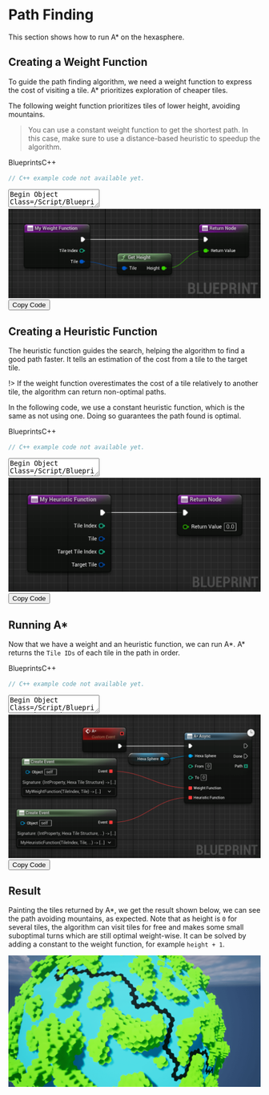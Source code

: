 # Path Finding

This section shows how to run A* on the hexasphere.

## Creating a Weight Function
To guide the path finding algorithm, we need a weight function to express the cost of visiting a tile. A* prioritizes exploration of cheaper tiles.

The following weight function prioritizes tiles of lower height, avoiding mountains.

> You can use a constant weight function to get the shortest path. In this case, make sure to use a distance-based heuristic to speedup the algorithm.

<div class="code-switcher show-cpp-false">
<div class="switcher" >
<span class="sw-bp" onclick="switchBp()">Blueprints</span><span class="sw-cpp" onclick="switchCpp()">C++</span>
</div>
<div class="cpp">

```cpp
// C++ example code not available yet.
```

</div>
<div class="bp">
<div class="bpcode">
<textarea readonly>
Begin Object Class=/Script/BlueprintGraph.K2Node_FunctionEntry Name="K2Node_FunctionEntry_0" ExportPath="/Script/BlueprintGraph.K2Node_FunctionEntry'/Game/Test.Test:MyWeightFunction.K2Node_FunctionEntry_0'"
   ExtraFlags=201457664
   FunctionReference=(MemberName="MyWeightFunction")
   bIsEditable=True
   NodePosX=-224
   NodeGuid=7558432E4A6ACACA8608B49C1BC78302
   CustomProperties Pin (PinId=8D03F53B4CD8484474BAC0B436A92021,PinName="then",Direction="EGPD_Output",PinType.PinCategory="exec",PinType.PinSubCategory="",PinType.PinSubCategoryObject=None,PinType.PinSubCategoryMemberReference=(),PinType.PinValueType=(),PinType.ContainerType=None,PinType.bIsReference=False,PinType.bIsConst=False,PinType.bIsWeakPointer=False,PinType.bIsUObjectWrapper=False,PinType.bSerializeAsSinglePrecisionFloat=False,LinkedTo=(K2Node_FunctionResult_0 E73E5BF94466D500B23506BEF5ADA01A,),PersistentGuid=00000000000000000000000000000000,bHidden=False,bNotConnectable=False,bDefaultValueIsReadOnly=False,bDefaultValueIsIgnored=False,bAdvancedView=False,bOrphanedPin=False,)
   CustomProperties Pin (PinId=19EC29DB432F8A2747A0C9BCAC8C0DF9,PinName="TileIndex",Direction="EGPD_Output",PinType.PinCategory="int",PinType.PinSubCategory="",PinType.PinSubCategoryObject=None,PinType.PinSubCategoryMemberReference=(),PinType.PinValueType=(),PinType.ContainerType=None,PinType.bIsReference=False,PinType.bIsConst=True,PinType.bIsWeakPointer=False,PinType.bIsUObjectWrapper=False,PinType.bSerializeAsSinglePrecisionFloat=False,PersistentGuid=00000000000000000000000000000000,bHidden=False,bNotConnectable=False,bDefaultValueIsReadOnly=False,bDefaultValueIsIgnored=False,bAdvancedView=False,bOrphanedPin=False,)
   CustomProperties Pin (PinId=198017664D3885B02247F3B0A33EECFB,PinName="Tile",Direction="EGPD_Output",PinType.PinCategory="struct",PinType.PinSubCategory="",PinType.PinSubCategoryObject="/Script/CoreUObject.ScriptStruct'/Script/HexaSphereLib.HexaTile'",PinType.PinSubCategoryMemberReference=(),PinType.PinValueType=(),PinType.ContainerType=None,PinType.bIsReference=True,PinType.bIsConst=True,PinType.bIsWeakPointer=False,PinType.bIsUObjectWrapper=False,PinType.bSerializeAsSinglePrecisionFloat=False,LinkedTo=(K2Node_CallFunction_0 241AAE504DC990C66EE4548EB1704A49,),PersistentGuid=00000000000000000000000000000000,bHidden=False,bNotConnectable=False,bDefaultValueIsReadOnly=False,bDefaultValueIsIgnored=False,bAdvancedView=False,bOrphanedPin=False,)
   CustomProperties UserDefinedPin (PinName="TileIndex",PinType=(PinCategory="int",bIsConst=True),DesiredPinDirection=EGPD_Output)
   CustomProperties UserDefinedPin (PinName="Tile",PinType=(PinCategory="struct",PinSubCategoryObject="/Script/CoreUObject.ScriptStruct'/Script/HexaSphereLib.HexaTile'",bIsReference=True,bIsConst=True),DesiredPinDirection=EGPD_Output)
End Object
Begin Object Class=/Script/BlueprintGraph.K2Node_FunctionResult Name="K2Node_FunctionResult_0" ExportPath="/Script/BlueprintGraph.K2Node_FunctionResult'/Game/Test.Test:MyWeightFunction.K2Node_FunctionResult_0'"
   FunctionReference=(MemberName="MyWeightFunction")
   bIsEditable=True
   NodePosX=256
   NodeGuid=5D12342D4221CB76D5CEE28CAED807B3
   CustomProperties Pin (PinId=E73E5BF94466D500B23506BEF5ADA01A,PinName="execute",PinType.PinCategory="exec",PinType.PinSubCategory="",PinType.PinSubCategoryObject=None,PinType.PinSubCategoryMemberReference=(),PinType.PinValueType=(),PinType.ContainerType=None,PinType.bIsReference=False,PinType.bIsConst=False,PinType.bIsWeakPointer=False,PinType.bIsUObjectWrapper=False,PinType.bSerializeAsSinglePrecisionFloat=False,LinkedTo=(K2Node_FunctionEntry_0 8D03F53B4CD8484474BAC0B436A92021,),PersistentGuid=00000000000000000000000000000000,bHidden=False,bNotConnectable=False,bDefaultValueIsReadOnly=False,bDefaultValueIsIgnored=False,bAdvancedView=False,bOrphanedPin=False,)
   CustomProperties Pin (PinId=FE9ACB304B4146FE0D830E8F23468BE9,PinName="ReturnValue",PinType.PinCategory="real",PinType.PinSubCategory="float",PinType.PinSubCategoryObject=None,PinType.PinSubCategoryMemberReference=(),PinType.PinValueType=(),PinType.ContainerType=None,PinType.bIsReference=False,PinType.bIsConst=False,PinType.bIsWeakPointer=False,PinType.bIsUObjectWrapper=False,PinType.bSerializeAsSinglePrecisionFloat=False,DefaultValue="0.0",AutogeneratedDefaultValue="0.0",LinkedTo=(K2Node_CallFunction_0 884BB4BD44380A5862E692BCCA235392,),PersistentGuid=00000000000000000000000000000000,bHidden=False,bNotConnectable=False,bDefaultValueIsReadOnly=False,bDefaultValueIsIgnored=False,bAdvancedView=False,bOrphanedPin=False,)
   CustomProperties UserDefinedPin (PinName="ReturnValue",PinType=(PinCategory="real",PinSubCategory="float"),DesiredPinDirection=EGPD_Input,PinDefaultValue="0.0")
End Object
Begin Object Class=/Script/BlueprintGraph.K2Node_CallFunction Name="K2Node_CallFunction_0" ExportPath="/Script/BlueprintGraph.K2Node_CallFunction'/Game/Test.Test:MyWeightFunction.K2Node_CallFunction_0'"
   bIsPureFunc=True
   FunctionReference=(MemberParent="/Script/CoreUObject.Class'/Script/HexaSphereLib.HexaSphereBlueprintLib'",MemberName="GetHeight")
   NodePosX=32
   NodePosY=80
   NodeGuid=4E1FE10441E70B7C4636679171BA875F
   CustomProperties Pin (PinId=B702CCED407B55ED74CC22ADA34465DA,PinName="self",PinFriendlyName=NSLOCTEXT("K2Node", "Target", "Target"),PinToolTip="Target\nHexa Sphere Blueprint Lib Object Reference",PinType.PinCategory="object",PinType.PinSubCategory="",PinType.PinSubCategoryObject="/Script/CoreUObject.Class'/Script/HexaSphereLib.HexaSphereBlueprintLib'",PinType.PinSubCategoryMemberReference=(),PinType.PinValueType=(),PinType.ContainerType=None,PinType.bIsReference=False,PinType.bIsConst=False,PinType.bIsWeakPointer=False,PinType.bIsUObjectWrapper=False,PinType.bSerializeAsSinglePrecisionFloat=False,DefaultObject="/Script/HexaSphereLib.Default__HexaSphereBlueprintLib",PersistentGuid=00000000000000000000000000000000,bHidden=True,bNotConnectable=False,bDefaultValueIsReadOnly=False,bDefaultValueIsIgnored=False,bAdvancedView=False,bOrphanedPin=False,)
   CustomProperties Pin (PinId=241AAE504DC990C66EE4548EB1704A49,PinName="Tile",PinToolTip="Tile\nHexa Tile Structure (by ref)",PinType.PinCategory="struct",PinType.PinSubCategory="",PinType.PinSubCategoryObject="/Script/CoreUObject.ScriptStruct'/Script/HexaSphereLib.HexaTile'",PinType.PinSubCategoryMemberReference=(),PinType.PinValueType=(),PinType.ContainerType=None,PinType.bIsReference=True,PinType.bIsConst=True,PinType.bIsWeakPointer=False,PinType.bIsUObjectWrapper=False,PinType.bSerializeAsSinglePrecisionFloat=False,LinkedTo=(K2Node_FunctionEntry_0 198017664D3885B02247F3B0A33EECFB,),PersistentGuid=00000000000000000000000000000000,bHidden=False,bNotConnectable=False,bDefaultValueIsReadOnly=False,bDefaultValueIsIgnored=True,bAdvancedView=False,bOrphanedPin=False,)
   CustomProperties Pin (PinId=884BB4BD44380A5862E692BCCA235392,PinName="ReturnValue",PinFriendlyName=NSLOCTEXT("", "1CE332794A5B510B9C88FC865A956ED1", "Height"),PinToolTip="Height\nFloat (single-precision)\n\nThe height of the tile.",Direction="EGPD_Output",PinType.PinCategory="real",PinType.PinSubCategory="float",PinType.PinSubCategoryObject=None,PinType.PinSubCategoryMemberReference=(),PinType.PinValueType=(),PinType.ContainerType=None,PinType.bIsReference=False,PinType.bIsConst=False,PinType.bIsWeakPointer=False,PinType.bIsUObjectWrapper=False,PinType.bSerializeAsSinglePrecisionFloat=False,DefaultValue="0.0",AutogeneratedDefaultValue="0.0",LinkedTo=(K2Node_FunctionResult_0 FE9ACB304B4146FE0D830E8F23468BE9,),PersistentGuid=00000000000000000000000000000000,bHidden=False,bNotConnectable=False,bDefaultValueIsReadOnly=False,bDefaultValueIsIgnored=False,bAdvancedView=False,bOrphanedPin=False,)
End Object
</textarea>
<img src="_images/WeightFunction.png"/>
<button onclick="copyBlueprintCode(this)">Copy Code</button>
</div>
</div>
</div>

## Creating a Heuristic Function

The heuristic function guides the search, helping the algorithm to find a good path faster. It tells an estimation of the cost from a tile to the target tile. 


!> If the weight function overestimates the cost of a tile relatively to another tile, the algorithm can return non-optimal paths.

In the following code, we use a constant heuristic function, which is the same as not using one. Doing so guarantees the path found is optimal.

<div class="code-switcher show-cpp-false">
<div class="switcher" >
<span class="sw-bp" onclick="switchBp()">Blueprints</span><span class="sw-cpp" onclick="switchCpp()">C++</span>
</div>
<div class="cpp">

```cpp
// C++ example code not available yet.
```

</div>
<div class="bp">
<div class="bpcode">
<textarea readonly>
Begin Object Class=/Script/BlueprintGraph.K2Node_FunctionEntry Name="K2Node_FunctionEntry_0" ExportPath="/Script/BlueprintGraph.K2Node_FunctionEntry'/Game/Test.Test:MyHeuristicFunction.K2Node_FunctionEntry_0'"
   ExtraFlags=201457664
   FunctionReference=(MemberName="MyHeuristicFunction")
   bIsEditable=True
   NodePosX=-96
   NodeGuid=1EEE423C4CD7AF0819407F9AD8742A3E
   CustomProperties Pin (PinId=7C99126645ED93644D0794A3FA4B0B53,PinName="then",Direction="EGPD_Output",PinType.PinCategory="exec",PinType.PinSubCategory="",PinType.PinSubCategoryObject=None,PinType.PinSubCategoryMemberReference=(),PinType.PinValueType=(),PinType.ContainerType=None,PinType.bIsReference=False,PinType.bIsConst=False,PinType.bIsWeakPointer=False,PinType.bIsUObjectWrapper=False,PinType.bSerializeAsSinglePrecisionFloat=False,LinkedTo=(K2Node_FunctionResult_0 80AD53BD42EBED2D5076B69DD0FAB55B,),PersistentGuid=00000000000000000000000000000000,bHidden=False,bNotConnectable=False,bDefaultValueIsReadOnly=False,bDefaultValueIsIgnored=False,bAdvancedView=False,bOrphanedPin=False,)
   CustomProperties Pin (PinId=759EBE90461D6978BA90499F6F2B44E7,PinName="TileIndex",Direction="EGPD_Output",PinType.PinCategory="int",PinType.PinSubCategory="",PinType.PinSubCategoryObject=None,PinType.PinSubCategoryMemberReference=(),PinType.PinValueType=(),PinType.ContainerType=None,PinType.bIsReference=False,PinType.bIsConst=True,PinType.bIsWeakPointer=False,PinType.bIsUObjectWrapper=False,PinType.bSerializeAsSinglePrecisionFloat=False,PersistentGuid=00000000000000000000000000000000,bHidden=False,bNotConnectable=False,bDefaultValueIsReadOnly=False,bDefaultValueIsIgnored=False,bAdvancedView=False,bOrphanedPin=False,)
   CustomProperties Pin (PinId=4E9C90954FD20ABDCDFC4786CD013940,PinName="Tile",Direction="EGPD_Output",PinType.PinCategory="struct",PinType.PinSubCategory="",PinType.PinSubCategoryObject="/Script/CoreUObject.ScriptStruct'/Script/HexaSphereLib.HexaTile'",PinType.PinSubCategoryMemberReference=(),PinType.PinValueType=(),PinType.ContainerType=None,PinType.bIsReference=True,PinType.bIsConst=True,PinType.bIsWeakPointer=False,PinType.bIsUObjectWrapper=False,PinType.bSerializeAsSinglePrecisionFloat=False,PersistentGuid=00000000000000000000000000000000,bHidden=False,bNotConnectable=False,bDefaultValueIsReadOnly=False,bDefaultValueIsIgnored=False,bAdvancedView=False,bOrphanedPin=False,)
   CustomProperties Pin (PinId=81C5E3924ED1722818B060B75EFCF60F,PinName="TargetTileIndex",Direction="EGPD_Output",PinType.PinCategory="int",PinType.PinSubCategory="",PinType.PinSubCategoryObject=None,PinType.PinSubCategoryMemberReference=(),PinType.PinValueType=(),PinType.ContainerType=None,PinType.bIsReference=False,PinType.bIsConst=True,PinType.bIsWeakPointer=False,PinType.bIsUObjectWrapper=False,PinType.bSerializeAsSinglePrecisionFloat=False,PersistentGuid=00000000000000000000000000000000,bHidden=False,bNotConnectable=False,bDefaultValueIsReadOnly=False,bDefaultValueIsIgnored=False,bAdvancedView=False,bOrphanedPin=False,)
   CustomProperties Pin (PinId=FFD441F84AB853B852B8148F71ABF1AF,PinName="TargetTile",Direction="EGPD_Output",PinType.PinCategory="struct",PinType.PinSubCategory="",PinType.PinSubCategoryObject="/Script/CoreUObject.ScriptStruct'/Script/HexaSphereLib.HexaTile'",PinType.PinSubCategoryMemberReference=(),PinType.PinValueType=(),PinType.ContainerType=None,PinType.bIsReference=True,PinType.bIsConst=True,PinType.bIsWeakPointer=False,PinType.bIsUObjectWrapper=False,PinType.bSerializeAsSinglePrecisionFloat=False,PersistentGuid=00000000000000000000000000000000,bHidden=False,bNotConnectable=False,bDefaultValueIsReadOnly=False,bDefaultValueIsIgnored=False,bAdvancedView=False,bOrphanedPin=False,)
   CustomProperties UserDefinedPin (PinName="TileIndex",PinType=(PinCategory="int",bIsConst=True),DesiredPinDirection=EGPD_Output)
   CustomProperties UserDefinedPin (PinName="Tile",PinType=(PinCategory="struct",PinSubCategoryObject="/Script/CoreUObject.ScriptStruct'/Script/HexaSphereLib.HexaTile'",bIsReference=True,bIsConst=True),DesiredPinDirection=EGPD_Output)
   CustomProperties UserDefinedPin (PinName="TargetTileIndex",PinType=(PinCategory="int",bIsConst=True),DesiredPinDirection=EGPD_Output)
   CustomProperties UserDefinedPin (PinName="TargetTile",PinType=(PinCategory="struct",PinSubCategoryObject="/Script/CoreUObject.ScriptStruct'/Script/HexaSphereLib.HexaTile'",bIsReference=True,bIsConst=True),DesiredPinDirection=EGPD_Output)
End Object
Begin Object Class=/Script/BlueprintGraph.K2Node_FunctionResult Name="K2Node_FunctionResult_0" ExportPath="/Script/BlueprintGraph.K2Node_FunctionResult'/Game/Test.Test:MyHeuristicFunction.K2Node_FunctionResult_0'"
   FunctionReference=(MemberName="MyHeuristicFunction")
   bIsEditable=True
   NodePosX=256
   NodeGuid=77D403FB483C3C2816CB23AA8C289A93
   CustomProperties Pin (PinId=80AD53BD42EBED2D5076B69DD0FAB55B,PinName="execute",PinType.PinCategory="exec",PinType.PinSubCategory="",PinType.PinSubCategoryObject=None,PinType.PinSubCategoryMemberReference=(),PinType.PinValueType=(),PinType.ContainerType=None,PinType.bIsReference=False,PinType.bIsConst=False,PinType.bIsWeakPointer=False,PinType.bIsUObjectWrapper=False,PinType.bSerializeAsSinglePrecisionFloat=False,LinkedTo=(K2Node_FunctionEntry_0 7C99126645ED93644D0794A3FA4B0B53,),PersistentGuid=00000000000000000000000000000000,bHidden=False,bNotConnectable=False,bDefaultValueIsReadOnly=False,bDefaultValueIsIgnored=False,bAdvancedView=False,bOrphanedPin=False,)
   CustomProperties Pin (PinId=9DBD3B7C46D37043491EB48E35C5BC87,PinName="ReturnValue",PinType.PinCategory="real",PinType.PinSubCategory="float",PinType.PinSubCategoryObject=None,PinType.PinSubCategoryMemberReference=(),PinType.PinValueType=(),PinType.ContainerType=None,PinType.bIsReference=False,PinType.bIsConst=False,PinType.bIsWeakPointer=False,PinType.bIsUObjectWrapper=False,PinType.bSerializeAsSinglePrecisionFloat=False,PersistentGuid=00000000000000000000000000000000,bHidden=False,bNotConnectable=False,bDefaultValueIsReadOnly=False,bDefaultValueIsIgnored=False,bAdvancedView=False,bOrphanedPin=False,)
   CustomProperties UserDefinedPin (PinName="ReturnValue",PinType=(PinCategory="real",PinSubCategory="float"),DesiredPinDirection=EGPD_Input)
End Object
</textarea>
<img src="_images/HeuristicFunction.png"/>
<button onclick="copyBlueprintCode(this)">Copy Code</button>
</div>
</div>
</div>

## Running A*

Now that we have a weight and an heuristic function, we can run A*. A* returns the `Tile IDs` of each tile in the path in order.

<div class="code-switcher show-cpp-false">
<div class="switcher" >
<span class="sw-bp" onclick="switchBp()">Blueprints</span><span class="sw-cpp" onclick="switchCpp()">C++</span>
</div>
<div class="cpp">

```cpp
// C++ example code not available yet.
```

</div>
<div class="bp">
<div class="bpcode">
<textarea readonly>
Begin Object Class=/Script/BlueprintGraph.K2Node_AsyncAction Name="K2Node_AsyncAction_0" ExportPath="/Script/BlueprintGraph.K2Node_AsyncAction'/Game/Test.Test:EventGraph.K2Node_AsyncAction_0'"
   ProxyFactoryFunctionName="AStar"
   ProxyFactoryClass="/Script/CoreUObject.Class'/Script/HexaSphereLib.HexaSphereAStarAsyncProxy'"
   ProxyClass="/Script/CoreUObject.Class'/Script/HexaSphereLib.HexaSphereAStarAsyncProxy'"
   NodePosX=-1248
   NodePosY=-720
   NodeGuid=F4301CC244F1F47053A0ED966854548F
   CustomProperties Pin (PinId=451EE8824890DC5887B1DDA2A76D001A,PinName="execute",PinToolTip="\nExec",PinType.PinCategory="exec",PinType.PinSubCategory="",PinType.PinSubCategoryObject=None,PinType.PinSubCategoryMemberReference=(),PinType.PinValueType=(),PinType.ContainerType=None,PinType.bIsReference=False,PinType.bIsConst=False,PinType.bIsWeakPointer=False,PinType.bIsUObjectWrapper=False,PinType.bSerializeAsSinglePrecisionFloat=False,LinkedTo=(K2Node_CustomEvent_1 A5DBA60E4D90FBAA7918E39DF984042D,),PersistentGuid=00000000000000000000000000000000,bHidden=False,bNotConnectable=False,bDefaultValueIsReadOnly=False,bDefaultValueIsIgnored=False,bAdvancedView=False,bOrphanedPin=False,)
   CustomProperties Pin (PinId=CD106B884B2C52565CB9D48210969156,PinName="then",Direction="EGPD_Output",PinType.PinCategory="exec",PinType.PinSubCategory="",PinType.PinSubCategoryObject=None,PinType.PinSubCategoryMemberReference=(),PinType.PinValueType=(),PinType.ContainerType=None,PinType.bIsReference=False,PinType.bIsConst=False,PinType.bIsWeakPointer=False,PinType.bIsUObjectWrapper=False,PinType.bSerializeAsSinglePrecisionFloat=False,PersistentGuid=00000000000000000000000000000000,bHidden=False,bNotConnectable=False,bDefaultValueIsReadOnly=False,bDefaultValueIsIgnored=False,bAdvancedView=False,bOrphanedPin=False,)
   CustomProperties Pin (PinId=CE88FC984E5A5BB8B47F5C953432E041,PinName="Done",PinFriendlyName="Done",Direction="EGPD_Output",PinType.PinCategory="exec",PinType.PinSubCategory="",PinType.PinSubCategoryObject=None,PinType.PinSubCategoryMemberReference=(),PinType.PinValueType=(),PinType.ContainerType=None,PinType.bIsReference=False,PinType.bIsConst=False,PinType.bIsWeakPointer=False,PinType.bIsUObjectWrapper=False,PinType.bSerializeAsSinglePrecisionFloat=False,PersistentGuid=00000000000000000000000000000000,bHidden=False,bNotConnectable=False,bDefaultValueIsReadOnly=False,bDefaultValueIsIgnored=False,bAdvancedView=False,bOrphanedPin=False,)
   CustomProperties Pin (PinId=277C3E02477AD7EFD91184B2543E8DEA,PinName="Path",PinToolTip="Path\nArray of Integers",Direction="EGPD_Output",PinType.PinCategory="int",PinType.PinSubCategory="",PinType.PinSubCategoryObject=None,PinType.PinSubCategoryMemberReference=(),PinType.PinValueType=(),PinType.ContainerType=Array,PinType.bIsReference=True,PinType.bIsConst=True,PinType.bIsWeakPointer=False,PinType.bIsUObjectWrapper=False,PinType.bSerializeAsSinglePrecisionFloat=False,PersistentGuid=00000000000000000000000000000000,bHidden=False,bNotConnectable=False,bDefaultValueIsReadOnly=False,bDefaultValueIsIgnored=False,bAdvancedView=False,bOrphanedPin=False,)
   CustomProperties Pin (PinId=ED9552284B3882435D759F9AF326FE6E,PinName="HexaSphere",PinToolTip="Hexa Sphere\nHexa Sphere Object Reference",PinType.PinCategory="object",PinType.PinSubCategory="",PinType.PinSubCategoryObject="/Script/CoreUObject.Class'/Script/HexaSphereLib.HexaSphere'",PinType.PinSubCategoryMemberReference=(),PinType.PinValueType=(),PinType.ContainerType=None,PinType.bIsReference=False,PinType.bIsConst=False,PinType.bIsWeakPointer=False,PinType.bIsUObjectWrapper=False,PinType.bSerializeAsSinglePrecisionFloat=False,LinkedTo=(K2Node_VariableGet_3 379FB0E84294E4B84EB22F9A4B869E98,),PersistentGuid=00000000000000000000000000000000,bHidden=False,bNotConnectable=False,bDefaultValueIsReadOnly=False,bDefaultValueIsIgnored=False,bAdvancedView=False,bOrphanedPin=False,)
   CustomProperties Pin (PinId=B960C07F4B731BE3C3BB238690DBED13,PinName="From",PinToolTip="From\nInteger",PinType.PinCategory="int",PinType.PinSubCategory="",PinType.PinSubCategoryObject=None,PinType.PinSubCategoryMemberReference=(),PinType.PinValueType=(),PinType.ContainerType=None,PinType.bIsReference=False,PinType.bIsConst=True,PinType.bIsWeakPointer=False,PinType.bIsUObjectWrapper=False,PinType.bSerializeAsSinglePrecisionFloat=False,DefaultValue="0",AutogeneratedDefaultValue="0",PersistentGuid=00000000000000000000000000000000,bHidden=False,bNotConnectable=False,bDefaultValueIsReadOnly=False,bDefaultValueIsIgnored=False,bAdvancedView=False,bOrphanedPin=False,)
   CustomProperties Pin (PinId=5D5EA4124A2A27C8B1883295FE97A720,PinName="To",PinToolTip="To\nInteger",PinType.PinCategory="int",PinType.PinSubCategory="",PinType.PinSubCategoryObject=None,PinType.PinSubCategoryMemberReference=(),PinType.PinValueType=(),PinType.ContainerType=None,PinType.bIsReference=False,PinType.bIsConst=True,PinType.bIsWeakPointer=False,PinType.bIsUObjectWrapper=False,PinType.bSerializeAsSinglePrecisionFloat=False,DefaultValue="0",AutogeneratedDefaultValue="0",PersistentGuid=00000000000000000000000000000000,bHidden=False,bNotConnectable=False,bDefaultValueIsReadOnly=False,bDefaultValueIsIgnored=False,bAdvancedView=False,bOrphanedPin=False,)
   CustomProperties Pin (PinId=9305E4FD4050D229BE3EDEBE0325A8F9,PinName="WeightFunction",PinToolTip="Weight Function\nDelegate",PinType.PinCategory="delegate",PinType.PinSubCategory="",PinType.PinSubCategoryObject=None,PinType.PinSubCategoryMemberReference=(MemberParent="/Script/CoreUObject.Package'/Script/HexaSphereLib'",MemberName="TileWeightDelegate__DelegateSignature"),PinType.PinValueType=(),PinType.ContainerType=None,PinType.bIsReference=False,PinType.bIsConst=False,PinType.bIsWeakPointer=False,PinType.bIsUObjectWrapper=False,PinType.bSerializeAsSinglePrecisionFloat=False,LinkedTo=(K2Node_CreateDelegate_0 7BC7E6D84E612D663019AAAAA5D56205,),PersistentGuid=00000000000000000000000000000000,bHidden=False,bNotConnectable=False,bDefaultValueIsReadOnly=False,bDefaultValueIsIgnored=False,bAdvancedView=False,bOrphanedPin=False,)
   CustomProperties Pin (PinId=0547C2B844BB05C5B9477B93072F8962,PinName="HeuristicFunction",PinToolTip="Heuristic Function\nDelegate",PinType.PinCategory="delegate",PinType.PinSubCategory="",PinType.PinSubCategoryObject=None,PinType.PinSubCategoryMemberReference=(MemberParent="/Script/CoreUObject.Package'/Script/HexaSphereLib'",MemberName="TileHeuristicDelegate__DelegateSignature"),PinType.PinValueType=(),PinType.ContainerType=None,PinType.bIsReference=False,PinType.bIsConst=False,PinType.bIsWeakPointer=False,PinType.bIsUObjectWrapper=False,PinType.bSerializeAsSinglePrecisionFloat=False,LinkedTo=(K2Node_CreateDelegate_1 DED077F04923F2AE815979863626AAA0,),PersistentGuid=00000000000000000000000000000000,bHidden=False,bNotConnectable=False,bDefaultValueIsReadOnly=False,bDefaultValueIsIgnored=False,bAdvancedView=False,bOrphanedPin=False,)
End Object
Begin Object Class=/Script/BlueprintGraph.K2Node_CustomEvent Name="K2Node_CustomEvent_1" ExportPath="/Script/BlueprintGraph.K2Node_CustomEvent'/Game/Test.Test:EventGraph.K2Node_CustomEvent_1'"
   CustomFunctionName="A*"
   NodePosX=-1568
   NodePosY=-736
   NodeGuid=A72A02124E185BE4A1FFEEAB328381E7
   CustomProperties Pin (PinId=FFE49EBB43210ECE541BBA9E7D395AA7,PinName="OutputDelegate",Direction="EGPD_Output",PinType.PinCategory="delegate",PinType.PinSubCategory="",PinType.PinSubCategoryObject=None,PinType.PinSubCategoryMemberReference=(MemberParent="/Script/Engine.BlueprintGeneratedClass'/Game/Test.Test_C'",MemberName="A*",MemberGuid=A72A02124E185BE4A1FFEEAB328381E7),PinType.PinValueType=(),PinType.ContainerType=None,PinType.bIsReference=False,PinType.bIsConst=False,PinType.bIsWeakPointer=False,PinType.bIsUObjectWrapper=False,PinType.bSerializeAsSinglePrecisionFloat=False,PersistentGuid=00000000000000000000000000000000,bHidden=False,bNotConnectable=False,bDefaultValueIsReadOnly=False,bDefaultValueIsIgnored=False,bAdvancedView=False,bOrphanedPin=False,)
   CustomProperties Pin (PinId=A5DBA60E4D90FBAA7918E39DF984042D,PinName="then",Direction="EGPD_Output",PinType.PinCategory="exec",PinType.PinSubCategory="",PinType.PinSubCategoryObject=None,PinType.PinSubCategoryMemberReference=(),PinType.PinValueType=(),PinType.ContainerType=None,PinType.bIsReference=False,PinType.bIsConst=False,PinType.bIsWeakPointer=False,PinType.bIsUObjectWrapper=False,PinType.bSerializeAsSinglePrecisionFloat=False,LinkedTo=(K2Node_AsyncAction_0 451EE8824890DC5887B1DDA2A76D001A,),PersistentGuid=00000000000000000000000000000000,bHidden=False,bNotConnectable=False,bDefaultValueIsReadOnly=False,bDefaultValueIsIgnored=False,bAdvancedView=False,bOrphanedPin=False,)
End Object
Begin Object Class=/Script/BlueprintGraph.K2Node_CreateDelegate Name="K2Node_CreateDelegate_0" ExportPath="/Script/BlueprintGraph.K2Node_CreateDelegate'/Game/Test.Test:EventGraph.K2Node_CreateDelegate_0'"
   SelectedFunctionName="MyWeightFunction"
   SelectedFunctionGuid=A02C5A00419562423EC71392D9E59FB0
   NodePosX=-1760
   NodePosY=-640
   NodeGuid=6220BE224D1D6F2A4F13FBA75F6AB8B0
   CustomProperties Pin (PinId=FC068127448C5A4D0FAB9C835494E812,PinName="self",PinFriendlyName=NSLOCTEXT("K2Node", "CreateDelegate_ObjectInputName", "Object"),PinType.PinCategory="object",PinType.PinSubCategory="",PinType.PinSubCategoryObject="/Script/CoreUObject.Class'/Script/CoreUObject.Object'",PinType.PinSubCategoryMemberReference=(),PinType.PinValueType=(),PinType.ContainerType=None,PinType.bIsReference=False,PinType.bIsConst=False,PinType.bIsWeakPointer=False,PinType.bIsUObjectWrapper=False,PinType.bSerializeAsSinglePrecisionFloat=False,PersistentGuid=00000000000000000000000000000000,bHidden=False,bNotConnectable=False,bDefaultValueIsReadOnly=False,bDefaultValueIsIgnored=False,bAdvancedView=False,bOrphanedPin=False,)
   CustomProperties Pin (PinId=7BC7E6D84E612D663019AAAAA5D56205,PinName="OutputDelegate",PinFriendlyName=NSLOCTEXT("K2Node", "CreateDelegate_DelegateOutName", "Event"),Direction="EGPD_Output",PinType.PinCategory="delegate",PinType.PinSubCategory="",PinType.PinSubCategoryObject=None,PinType.PinSubCategoryMemberReference=(),PinType.PinValueType=(),PinType.ContainerType=None,PinType.bIsReference=False,PinType.bIsConst=False,PinType.bIsWeakPointer=False,PinType.bIsUObjectWrapper=False,PinType.bSerializeAsSinglePrecisionFloat=False,LinkedTo=(K2Node_AsyncAction_0 9305E4FD4050D229BE3EDEBE0325A8F9,),PersistentGuid=00000000000000000000000000000000,bHidden=False,bNotConnectable=False,bDefaultValueIsReadOnly=False,bDefaultValueIsIgnored=False,bAdvancedView=False,bOrphanedPin=False,)
End Object
Begin Object Class=/Script/BlueprintGraph.K2Node_CreateDelegate Name="K2Node_CreateDelegate_1" ExportPath="/Script/BlueprintGraph.K2Node_CreateDelegate'/Game/Test.Test:EventGraph.K2Node_CreateDelegate_1'"
   SelectedFunctionName="MyHeuristicFunction"
   SelectedFunctionGuid=2A4A25B74673B70EF5536B994893A3C7
   NodePosX=-1776
   NodePosY=-480
   NodeGuid=CB80FCF5465AB09DB5E1B3A4BD61CB39
   CustomProperties Pin (PinId=1FC38C88494F9B46230FF192EEC9DDD0,PinName="self",PinFriendlyName=NSLOCTEXT("K2Node", "CreateDelegate_ObjectInputName", "Object"),PinType.PinCategory="object",PinType.PinSubCategory="",PinType.PinSubCategoryObject="/Script/CoreUObject.Class'/Script/CoreUObject.Object'",PinType.PinSubCategoryMemberReference=(),PinType.PinValueType=(),PinType.ContainerType=None,PinType.bIsReference=False,PinType.bIsConst=False,PinType.bIsWeakPointer=False,PinType.bIsUObjectWrapper=False,PinType.bSerializeAsSinglePrecisionFloat=False,PersistentGuid=00000000000000000000000000000000,bHidden=False,bNotConnectable=False,bDefaultValueIsReadOnly=False,bDefaultValueIsIgnored=False,bAdvancedView=False,bOrphanedPin=False,)
   CustomProperties Pin (PinId=DED077F04923F2AE815979863626AAA0,PinName="OutputDelegate",PinFriendlyName=NSLOCTEXT("K2Node", "CreateDelegate_DelegateOutName", "Event"),Direction="EGPD_Output",PinType.PinCategory="delegate",PinType.PinSubCategory="",PinType.PinSubCategoryObject=None,PinType.PinSubCategoryMemberReference=(),PinType.PinValueType=(),PinType.ContainerType=None,PinType.bIsReference=False,PinType.bIsConst=False,PinType.bIsWeakPointer=False,PinType.bIsUObjectWrapper=False,PinType.bSerializeAsSinglePrecisionFloat=False,LinkedTo=(K2Node_AsyncAction_0 0547C2B844BB05C5B9477B93072F8962,),PersistentGuid=00000000000000000000000000000000,bHidden=False,bNotConnectable=False,bDefaultValueIsReadOnly=False,bDefaultValueIsIgnored=False,bAdvancedView=False,bOrphanedPin=False,)
End Object
Begin Object Class=/Script/BlueprintGraph.K2Node_VariableGet Name="K2Node_VariableGet_3" ExportPath="/Script/BlueprintGraph.K2Node_VariableGet'/Game/Test.Test:EventGraph.K2Node_VariableGet_3'"
   VariableReference=(MemberName="Hexa Sphere",MemberGuid=BD276986465E66A826A6F0A9045234B5,bSelfContext=True)
   NodePosX=-1424
   NodePosY=-656
   NodeGuid=5D78F73C418EDA70205A8C9F30FFFB8B
   CustomProperties Pin (PinId=379FB0E84294E4B84EB22F9A4B869E98,PinName="Hexa Sphere",Direction="EGPD_Output",PinType.PinCategory="object",PinType.PinSubCategory="",PinType.PinSubCategoryObject="/Script/CoreUObject.Class'/Script/HexaSphereLib.HexaSphere'",PinType.PinSubCategoryMemberReference=(),PinType.PinValueType=(),PinType.ContainerType=None,PinType.bIsReference=False,PinType.bIsConst=False,PinType.bIsWeakPointer=False,PinType.bIsUObjectWrapper=False,PinType.bSerializeAsSinglePrecisionFloat=False,LinkedTo=(K2Node_AsyncAction_0 ED9552284B3882435D759F9AF326FE6E,),PersistentGuid=00000000000000000000000000000000,bHidden=False,bNotConnectable=False,bDefaultValueIsReadOnly=False,bDefaultValueIsIgnored=False,bAdvancedView=False,bOrphanedPin=False,)
   CustomProperties Pin (PinId=A456AAE441A70F5B6B5FB78483271E5B,PinName="self",PinFriendlyName=NSLOCTEXT("K2Node", "Target", "Target"),PinType.PinCategory="object",PinType.PinSubCategory="",PinType.PinSubCategoryObject="/Script/Engine.BlueprintGeneratedClass'/Game/Test.Test_C'",PinType.PinSubCategoryMemberReference=(),PinType.PinValueType=(),PinType.ContainerType=None,PinType.bIsReference=False,PinType.bIsConst=False,PinType.bIsWeakPointer=False,PinType.bIsUObjectWrapper=False,PinType.bSerializeAsSinglePrecisionFloat=False,PersistentGuid=00000000000000000000000000000000,bHidden=True,bNotConnectable=False,bDefaultValueIsReadOnly=False,bDefaultValueIsIgnored=False,bAdvancedView=False,bOrphanedPin=False,)
End Object
</textarea>
<img src="_images/AStar.png"/>
<button onclick="copyBlueprintCode(this)">Copy Code</button>
</div>
</div>
</div>

## Result

Painting the tiles returned by A*, we get the result shown below, we can see the path avoiding mountains, as expected. Note that as height is `0` for several tiles, the algorithm can visit tiles for free and makes some small suboptimal turns which are still optimal weight-wise. It can be solved by adding a constant to the weight function, for example `height + 1`.


<div class="centered">

![The path found with A*](_images/PathFindingExample.png)

</div>



<script>
setTimeout(() => {
	bShowCPP = !JSON.parse(getCookie('bShowCPP'));
	switchCode();
}, 0);
</script>

